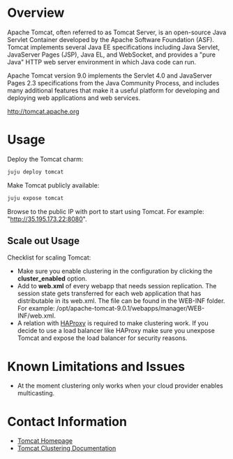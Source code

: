 # Overview

Apache Tomcat, often referred to as Tomcat Server, is an open-source Java Servlet Container developed by the Apache Software Foundation (ASF). Tomcat implements several Java EE specifications including Java Servlet, JavaServer Pages (JSP), Java EL, and WebSocket, and provides a "pure Java" HTTP web server environment in which Java code can run.

Apache Tomcat version 9.0 implements the Servlet 4.0 and JavaServer Pages 2.3 specifications from the Java Community Process, and includes many additional features that make it a useful platform for developing and deploying web applications and web services.

http://tomcat.apache.org

# Usage

Deploy the Tomcat charm:
```sh
juju deploy tomcat
```
Make Tomcat publicly available:
```sh
juju expose tomcat
```
Browse to the public IP with port to start using Tomcat. For example: "http://35.195.173.22:8080".

## Scale out Usage

Checklist for scaling Tomcat:
- Make sure you enable clustering in the configuration by clicking the **cluster_enabled** option.
- Add **<distributable/>** to **web.xml** of every webapp that needs session replication. The session state gets transferred for each web application that has distributable in its web.xml. The file can be found in the WEB-INF folder. For example: /opt/apache-tomcat-9.0.1/webapps/manager/WEB-INF/web.xml.
- A relation with [HAProxy] is required to make clustering work. If you decide to use a load balancer like HAProxy make sure you unexpose Tomcat and expose the load balancer for security reasons.

# Known Limitations and Issues

- At the moment clustering only works when your cloud provider enables multicasting.

# Contact Information

- [Tomcat Homepage]
- [Tomcat Clustering Documentation]

[service]: http://example.com
[icon guidelines]: https://jujucharms.com/docs/stable/authors-charm-icon
[haproxy]: <https://jujucharms.com/haproxy/41>
[tomcat homepage]: http://tomcat.apache.org/
[tomcat clustering documentation]: https://tomcat.apache.org/tomcat-9.0-doc/cluster-howto.html

